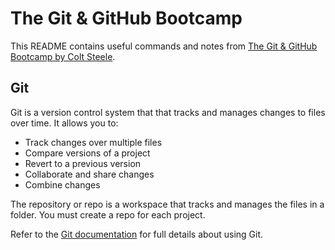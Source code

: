 # The Git & GitHub Bootcamp

This README contains useful commands and notes from [The Git & GitHub Bootcamp by Colt Steele](https://www.udemy.com/course/git-and-github-bootcamp/ "Git & GitHub Bootcamp").

## Git

Git is a version control system that that tracks and manages changes to files over time. It allows you to:

- Track changes over multiple files
- Compare versions of a project
- Revert to a previous version
- Collaborate and share changes
- Combine changes

The repository or repo is a workspace that tracks and manages the files in a folder. You must create a repo for each project.

Refer to the [Git documentation](https://git-scm.com/ "Git documentation") for full details about using Git.
